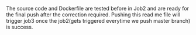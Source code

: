 The source code and Dockerfile are tested before in Job2 and are ready for the final push after the correction required.
Pushing this read me file will trigger job3 once the job2(gets triggered everytime we push master branch) is success.
